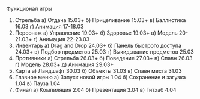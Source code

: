 Функционал игры
1. Стрельба
   а) Отдача 15.03+
   б) Прицеливание 15.03+
   в) Баллистика 16.03
   г) Анимация 17-18.03
2. Персонаж
   а) Управление 19.03+
   б) Здоровье 19.03+
   в) Модель 20-21.03+
   г) Анимация 22-23.03
3. Инвентарь
   а) Drag and Drop 24.03+
   б) Панель быстрого доступа 24.03+
   в) Подбор предметов 25.03
   г) Выкидывание предметов 25.03
4. Противники
  а) Стрельба 26.03+
   б) Поведение 27.03+
   в) Спавн 26.03
   г) Модель 28.03+
   д) Анимация 29.03+
5. Карта
   а) Ландшафт 30.03
   б) Объекты 31.03
   в) Спавн места 31.03
6. Главное меню
   а) Запуск новой игры 1.04
   б) Сохранение и загузка 1.04
   в) Пауза 1.04
7. Финал
   а) Компиляция 2.04
   б) Презентация 3.04
   в) Гитхаб 4.04
   

